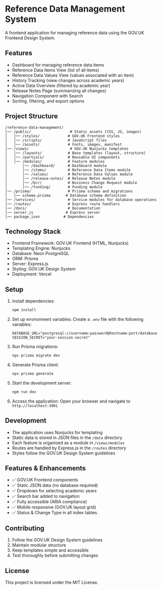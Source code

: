 # Reference Data Management System

A frontend application for managing reference data using the GOV.UK Frontend Design System.

## Features

- Dashboard for managing reference data items
- Reference Data Items View (list of all items)
- Reference Data Values View (values associated with an item)
- History Tracking (view changes across academic years)
- Active Data Overview (filtered by academic year)
- Release Notes Page (summarizing all changes)
- Navigation Component with Search
- Sorting, filtering, and export options

## Project Structure

```
/reference-data-management/
│── /public/                  # Static assets (CSS, JS, images)
│   │── /styles/             # GOV.UK Frontend styles
│   │── /scripts/            # JavaScript files
│   │── /assets/             # Fonts, images, manifest
│── /views/                   # GOV.UK Nunjucks templates
│   │── /layouts/            # Base templates (layout, structure)
│   │── /partials/           # Reusable UI components
│   │── /modules/            # Feature modules
│       │── /dashboard/      # Dashboard module
│       │── /items/          # Reference Data Items module
│       │── /values/         # Reference Data Values module
│       │── /release-notes/  # Release Notes module
│       │── /bcr/            # Business Change Request module
│       │── /funding/        # Funding module
│── /prisma/                 # Prisma schema and migrations
│   │── schema.prisma       # Database schema definition
│── /services/               # Service modules for database operations
│── /routes/                 # Express route handlers
│── /docs/                   # Documentation
│── server.js               # Express server
│── package.json           # Dependencies
```

## Technology Stack

- Frontend Framework: GOV.UK Frontend (HTML, Nunjucks)
- Templating Engine: Nunjucks
- Database: Neon PostgreSQL
- ORM: Prisma
- Server: Express.js
- Styling: GOV.UK Design System
- Deployment: Vercel

## Setup

1. Install dependencies:
   ```bash
   npm install
   ```

2. Set up environment variables:
   Create a `.env` file with the following variables:
   ```
   DATABASE_URL="postgresql://username:password@hostname:port/database"
   SESSION_SECRET="your-session-secret"
   ```

3. Run Prisma migrations:
   ```bash
   npx prisma migrate dev
   ```

4. Generate Prisma client:
   ```bash
   npx prisma generate
   ```

5. Start the development server:
   ```bash
   npm run dev
   ```

3. Access the application:
   Open your browser and navigate to `http://localhost:3001`

## Development

- The application uses Nunjucks for templating
- Static data is stored in JSON files in the `/data` directory
- Each feature is organized as a module in `/views/modules`
- Routes are handled by Express.js in the `/routes` directory
- Styles follow the GOV.UK Design System guidelines

## Features & Enhancements

- ✅ GOV.UK Frontend components
- ✅ Static JSON data (no database required)
- ✅ Dropdown for selecting academic years
- ✅ Search bar added to navigation
- ✅ Fully accessible (ARIA compliance)
- ✅ Mobile responsive (GOV.UK layout grid)
- ✅ Status & Change Type in all index tables

## Contributing

1. Follow the GOV.UK Design System guidelines
2. Maintain modular structure
3. Keep templates simple and accessible
4. Test thoroughly before submitting changes

## License

This project is licensed under the MIT License.
